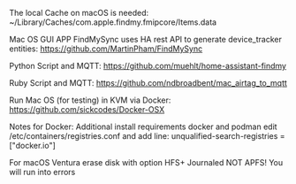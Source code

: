 The local Cache on macOS is needed: ~/Library/Caches/com.apple.findmy.fmipcore/Items.data

Mac OS GUI APP FindMySync uses HA rest API to generate device_tracker entities:
https://github.com/MartinPham/FindMySync

Python Script and MQTT:
https://github.com/muehlt/home-assistant-findmy

Ruby Script and MQTT:
https://github.com/ndbroadbent/mac_airtag_to_mqtt


Run Mac OS (for testing) in KVM via Docker:
https://github.com/sickcodes/Docker-OSX

Notes for Docker:
Additional install requirements docker and podman
edit /etc/containers/registries.conf and add line: unqualified-search-registries = ["docker.io"]

For macOS Ventura erase disk with option HFS+ Journaled NOT APFS! You will run into errors
